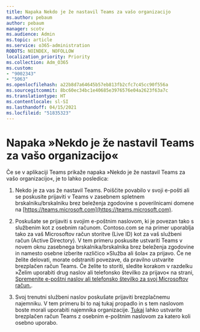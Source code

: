 ```yaml
---
title: Napaka Nekdo je že nastavil Teams za vašo organizacijo
ms.author: pebaum
author: pebaum
manager: scotv
ms.audience: Admin
ms.topic: article
ms.service: o365-administration
ROBOTS: NOINDEX, NOFOLLOW
localization_priority: Priority
ms.collection: Adm_O365
ms.custom:
- "9002343"
- "5063"
ms.openlocfilehash: a22b8d7a64645b57eb813fb2cfc7c45cc90f556a
ms.sourcegitcommit: 8bc60ec34bc1e40685e3976576e04a2623f63a7c
ms.translationtype: HT
ms.contentlocale: sl-SI
ms.lasthandoff: 04/15/2021
ms.locfileid: "51835323"
---
```

# <a name="someone-has-already-set-up-teams-for-your-organization-error"></a>Napaka »Nekdo je že nastavil Teams za vašo organizacijo«

Če se v aplikaciji Teams prikaže napaka »Nekdo je že nastavil Teams za vašo organizacijo«, je to lahko posledica:

1. Nekdo je za vas že nastavil Teams. Poiščite povabilo v svoji e-pošti ali se poskusite prijaviti v Teams v zasebnem spletnem brskalniku/brskalniku brez beleženja zgodovine s poverilnicami domene na [https://teams.microsoft.com](https://teams.microsoft.com).

2. Poskušate se prijaviti s svojim e-poštnim naslovom, ki je povezan tako s službenim kot z osebnim računom. Contoso.com se na primer uporablja tako za vaš Microsoftov račun storitve (Live ID) kot za vaš službeni račun (Active Directory). V tem primeru poskusite ustvariti Teams v novem oknu zasebnega brskalnika/brskalnika brez beleženja zgodovine in namesto osebne izberite različico »Služba ali šola« za prijavo. Če ne želite delovati, morate odstraniti povezave, da pravilno ustvarite brezplačen račun Teams. Če želite to storiti, sledite korakom v razdelku »Želim uporabiti drug naslov ali telefonsko številko za prijavo« na strani, [Spremenite e-poštni naslov ali telefonsko številko za svoj Microsoftov račun.](https://support.microsoft.com/help/12407).

3. Svoj trenutni službeni naslov poskušate prijaviti brezplačnemu najemniku. V tem primeru bi to naj tukaj propadlo in s tem naslovom boste morali uporabiti najemnika organizacije. [Tukaj](https://products.office.com/microsoft-teams/group-chat-software) lahko ustvarite brezplačen račun Teams z osebnim e-poštnim naslovom za katero koli osebno uporabo.
